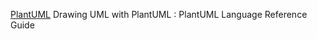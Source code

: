 
[PlantUML](http://plantuml.com/guide)
Drawing UML with PlantUML : PlantUML Language Reference Guide
